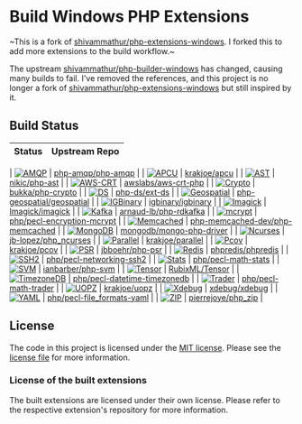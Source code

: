 # Build Windows PHP Extensions

~This is a fork of [shivammathur/php-extensions-windows](https://github.com/shivammathur/php-extensions-windows).
I forked this to add more extensions to the build workflow.~

The upstream [shivammathur/php-builder-windows](https://github.com/shivammathur/php-builder-windows "PHP Snapshots") has changed, causing many builds to fail.
I've removed the references, and this project is no longer a fork of [shivammathur/php-extensions-windows](https://github.com/shivammathur/php-extensions-windows) but still inspired by it.

## Build Status
| Status | Upstream Repo |
| --- | ----- |

| [![AMQP](https://github.com/jb-lopez/php-extensions-windows/actions/workflows/amqp.yml/badge.svg)](https://github.com/jb-lopez/php-extensions-windows/releases/tag/amqp) | [php-amqp/php-amqp](https://github.com/php-amqp/php-amqp) |
| [![APCU](https://github.com/jb-lopez/php-extensions-windows/actions/workflows/apcu.yml/badge.svg)](https://github.com/jb-lopez/php-extensions-windows/releases/tag/apcu) | [krakjoe/apcu](https://github.com/krakjoe/apcu) |
| [![AST](https://github.com/jb-lopez/php-extensions-windows/actions/workflows/ast.yml/badge.svg)](https://github.com/jb-lopez/php-extensions-windows/releases/tag/ast) | [nikic/php-ast](https://github.com/nikic/php-ast) |
| [![AWS-CRT](https://github.com/jb-lopez/php-extensions-windows/actions/workflows/awscrt.yml/badge.svg)](https://github.com/jb-lopez/php-extensions-windows/releases/tag/awscrt) | [awslabs/aws-crt-php](https://github.com/awslabs/aws-crt-php) |
| [![Crypto](https://github.com/jb-lopez/php-extensions-windows/actions/workflows/crypto.yml/badge.svg)](https://github.com/jb-lopez/php-extensions-windows/releases/tag/crypto) | [bukka/php-crypto](https://github.com/bukka/php-crypto) |
| [![DS](https://github.com/jb-lopez/php-extensions-windows/actions/workflows/ds.yml/badge.svg)](https://github.com/jb-lopez/php-extensions-windows/releases/tag/ds) | [php-ds/ext-ds](https://github.com/php-ds/ext-ds) |
| [![Geospatial](https://github.com/jb-lopez/php-extensions-windows/actions/workflows/geospatial.yml/badge.svg)](https://github.com/jb-lopez/php-extensions-windows/releases/tag/geospatial) | [php-geospatial/geospatial](https://github.com/php-geospatial/geospatial) |
| [![IGBinary](https://github.com/jb-lopez/php-extensions-windows/actions/workflows/igbinary.yml/badge.svg)](https://github.com/jb-lopez/php-extensions-windows/releases/tag/igbinary) | [igbinary/igbinary](https://github.com/igbinary/igbinary) |
| [![Imagick](https://github.com/jb-lopez/php-extensions-windows/actions/workflows/imagick.yml/badge.svg)](https://github.com/jb-lopez/php-extensions-windows/releases/tag/imagick) | [Imagick/imagick](https://github.com/Imagick/imagick) |
| [![Kafka](https://github.com/jb-lopez/php-extensions-windows/actions/workflows/rdkafka.yml/badge.svg)](https://github.com/jb-lopez/php-extensions-windows/releases/tag/rdkafka) | [arnaud-lb/php-rdkafka](https://github.com/arnaud-lb/php-rdkafka) |
| [![mcrypt](https://github.com/jb-lopez/php-extensions-windows/actions/workflows/mcrypt.yml/badge.svg)](https://github.com/jb-lopez/php-extensions-windows/releases/tag/mcrypt) | [php/pecl-encryption-mcrypt](https://github.com/php/pecl-encryption-mcrypt) |
| [![Memcached](https://github.com/jb-lopez/php-extensions-windows/actions/workflows/memcached.yml/badge.svg)](https://github.com/jb-lopez/php-extensions-windows/releases/tag/memcached) | [php-memcached-dev/php-memcached](https://github.com/php-memcached-dev/php-memcached) |
| [![MongoDB](https://github.com/jb-lopez/php-extensions-windows/actions/workflows/mongodb.yml/badge.svg)](https://github.com/jb-lopez/php-extensions-windows/releases/tag/mongodb) | [mongodb/mongo-php-driver](https://github.com/mongodb/mongo-php-driver) |
| [![Ncurses](https://github.com/jb-lopez/php-extensions-windows/actions/workflows/ncurses.yml/badge.svg)](https://github.com/jb-lopez/php-extensions-windows/releases/tag/ncurses) | [jb-lopez/php_ncurses](https://github.com/jb-lopez/php_ncurses) |
| [![Parallel](https://github.com/jb-lopez/php-extensions-windows/actions/workflows/parallel.yml/badge.svg)](https://github.com/jb-lopez/php-extensions-windows/releases/tag/parallel) | [krakjoe/parallel](https://github.com/krakjoe/parallel) |
| [![Pcov](https://github.com/jb-lopez/php-extensions-windows/actions/workflows/pcov.yml/badge.svg)](https://github.com/jb-lopez/php-extensions-windows/releases/tag/pcov) | [krakjoe/pcov](https://github.com/krakjoe/pcov) |
| [![PSR](https://github.com/jb-lopez/php-extensions-windows/actions/workflows/psr.yml/badge.svg)](https://github.com/jb-lopez/php-extensions-windows/releases/tag/psr) | [jbboehr/php-psr](https://github.com/jbboehr/php-psr) |
| [![Redis](https://github.com/jb-lopez/php-extensions-windows/actions/workflows/phpredis.yml/badge.svg)](https://github.com/jb-lopez/php-extensions-windows/releases/tag/redis) | [phpredis/phpredis](https://github.com/phpredis/phpredis) |
| [![SSH2](https://github.com/jb-lopez/php-extensions-windows/actions/workflows/ssh2.yml/badge.svg)](https://github.com/jb-lopez/php-extensions-windows/releases/tag/ssh2) | [php/pecl-networking-ssh2](https://github.com/php/pecl-networking-ssh2) |
| [![Stats](https://github.com/jb-lopez/php-extensions-windows/actions/workflows/stats.yml/badge.svg)](https://github.com/jb-lopez/php-extensions-windows/releases/tag/stats) | [php/pecl-math-stats](https://github.com/php/pecl-math-stats) |
| [![SVM](https://github.com/jb-lopez/php-extensions-windows/actions/workflows/svm.yml/badge.svg)](https://github.com/jb-lopez/php-extensions-windows/releases/tag/svm) | [ianbarber/php-svm](https://github.com/ianbarber/php-svm) |
| [![Tensor](https://github.com/jb-lopez/php-extensions-windows/actions/workflows/tensor.yml/badge.svg)](https://github.com/jb-lopez/php-extensions-windows/releases/tag/tensor) | [RubixML/Tensor](https://github.com/RubixML/Tensor) |
| [![TimezoneDB](https://github.com/jb-lopez/php-extensions-windows/actions/workflows/timezonedb.yml/badge.svg)](https://github.com/jb-lopez/php-extensions-windows/releases/tag/timezonedb) | [php/pecl-datetime-timezonedb](https://github.com/php/pecl-datetime-timezonedb) |
| [![Trader](https://github.com/jb-lopez/php-extensions-windows/actions/workflows/trader.yml/badge.svg)](https://github.com/jb-lopez/php-extensions-windows/releases/tag/trader) | [php/pecl-math-trader](https://github.com/php/pecl-math-trader) |
| [![UOPZ](https://github.com/jb-lopez/php-extensions-windows/actions/workflows/uopz.yml/badge.svg)](https://github.com/jb-lopez/php-extensions-windows/releases/tag/uopz) | [krakjoe/uopz](https://github.com/krakjoe/uopz) |
| [![Xdebug](https://github.com/jb-lopez/php-extensions-windows/actions/workflows/xdebug.yml/badge.svg)](https://github.com/jb-lopez/php-extensions-windows/releases/tag/xdebug) | [xdebug/xdebug](https://github.com/xdebug/xdebug) |
| [![YAML](https://github.com/jb-lopez/php-extensions-windows/actions/workflows/yaml.yml/badge.svg)](https://github.com/jb-lopez/php-extensions-windows/releases/tag/yaml) | [php/pecl-file_formats-yaml](https://github.com/php/pecl-file_formats-yaml) |
| [![ZIP](https://github.com/jb-lopez/php-extensions-windows/actions/workflows/zip.yml/badge.svg)](https://github.com/jb-lopez/php-extensions-windows/releases/tag/zip) | [pierrejoye/php_zip](https://github.com/pierrejoye/php_zip) |

## License
The code in this project is licensed under the [MIT license](http://choosealicense.com/licenses/mit/).
Please see the [license file](LICENSE) for more information.

### License of the built extensions
The built extensions are licensed under their own license. Please refer to the respective extension's repository for more information.

